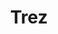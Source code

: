 ---
name: "John Doe"
title: "Trez"
mail: "john.doe@ec-lyon.fr"
image: "/site-wei/image/home_gallery/gallery01.jpg"
---